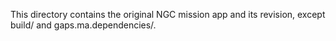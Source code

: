 This directory contains the original NGC mission app and its revision, except build/ and gaps.ma.dependencies/.
